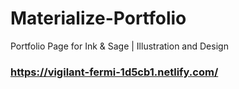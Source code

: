 # Materialize-Portfolio
Portfolio Page for Ink & Sage | Illustration and Design

### https://vigilant-fermi-1d5cb1.netlify.com/
